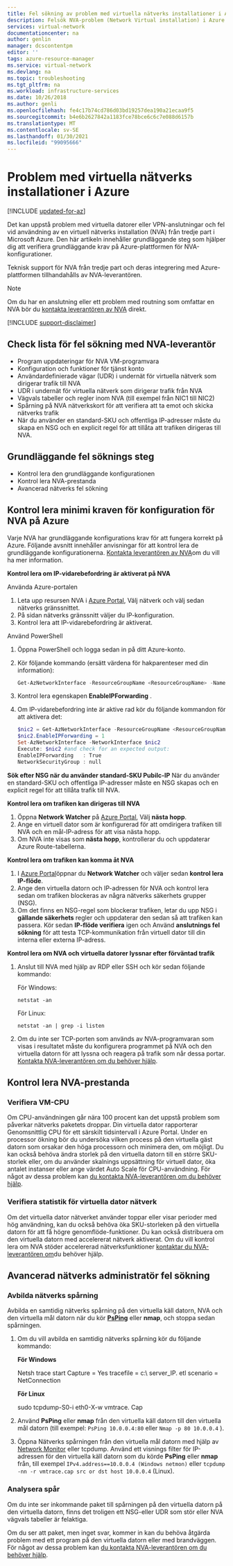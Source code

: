 ```yaml
---
title: Fel sökning av problem med virtuella nätverks installationer i Azure | Microsoft Docs
description: Felsök NVA-problem (Network Virtual installation) i Azure och verifiera grundläggande krav för Azure-plattformen för NVA-konfigurationer.
services: virtual-network
documentationcenter: na
author: genlin
manager: dcscontentpm
editor: ''
tags: azure-resource-manager
ms.service: virtual-network
ms.devlang: na
ms.topic: troubleshooting
ms.tgt_pltfrm: na
ms.workload: infrastructure-services
ms.date: 10/26/2018
ms.author: genli
ms.openlocfilehash: fe4c17b74cd786d03bd19257dea190a21ecaa9f5
ms.sourcegitcommit: b4e6b2627842a1183fce78bce6c6c7e088d6157b
ms.translationtype: MT
ms.contentlocale: sv-SE
ms.lasthandoff: 01/30/2021
ms.locfileid: "99095666"
---
```

# <a name="network-virtual-appliance-issues-in-azure"></a>Problem med virtuella nätverks installationer i Azure

[!INCLUDE [updated-for-az](../../includes/updated-for-az.md)]

Det kan uppstå problem med virtuella datorer eller VPN-anslutningar och fel vid användning av en virtuell nätverks installation (NVA) från tredje part i Microsoft Azure. Den här artikeln innehåller grundläggande steg som hjälper dig att verifiera grundläggande krav på Azure-plattformen för NVA-konfigurationer.

Teknisk support för NVA från tredje part och deras integrering med Azure-plattformen tillhandahålls av NVA-leverantören.

> [!NOTE]
> Om du har en anslutning eller ett problem med routning som omfattar en NVA bör du [kontakta leverantören av NVA](https://mskb.pkisolutions.com/kb/2984655) direkt.

[!INCLUDE [support-disclaimer](../../includes/support-disclaimer.md)]

## <a name="checklist-for-troubleshooting-with-nva-vendor"></a>Check lista för fel sökning med NVA-leverantör

- Program uppdateringar för NVA VM-programvara
- Konfiguration och funktioner för tjänst konto
- Användardefinierade vägar (UDR) i undernät för virtuella nätverk som dirigerar trafik till NVA
- UDR i undernät för virtuella nätverk som dirigerar trafik från NVA
- Vägvals tabeller och regler inom NVA (till exempel från NIC1 till NIC2)
- Spårning på NVA nätverkskort för att verifiera att ta emot och skicka nätverks trafik
- När du använder en standard-SKU och offentliga IP-adresser måste du skapa en NSG och en explicit regel för att tillåta att trafiken dirigeras till NVA.

## <a name="basic-troubleshooting-steps"></a>Grundläggande fel söknings steg

- Kontrol lera den grundläggande konfigurationen
- Kontrol lera NVA-prestanda
- Avancerad nätverks fel sökning

## <a name="check-the-minimum-configuration-requirements-for-nvas-on-azure"></a>Kontrol lera minimi kraven för konfiguration för NVA på Azure

Varje NVA har grundläggande konfigurations krav för att fungera korrekt på Azure. Följande avsnitt innehåller anvisningar för att kontrol lera de grundläggande konfigurationerna. [Kontakta leverantören av NVA](https://mskb.pkisolutions.com/kb/2984655)om du vill ha mer information.

**Kontrol lera om IP-vidarebefordring är aktiverat på NVA**

Använda Azure-portalen

1. Leta upp resursen NVA i [Azure Portal](https://portal.azure.com), Välj nätverk och välj sedan nätverks gränssnittet.
2. På sidan nätverks gränssnitt väljer du IP-konfiguration.
3. Kontrol lera att IP-vidarebefordring är aktiverat.

Använd PowerShell

1. Öppna PowerShell och logga sedan in på ditt Azure-konto.
2. Kör följande kommando (ersätt värdena för hakparenteser med din information):

   ```powershell
   Get-AzNetworkInterface -ResourceGroupName <ResourceGroupName> -Name <NicName>
   ```

3. Kontrol lera egenskapen **EnableIPForwarding** .
4. Om IP-vidarebefordring inte är aktive rad kör du följande kommandon för att aktivera det:

   ```powershell
   $nic2 = Get-AzNetworkInterface -ResourceGroupName <ResourceGroupName> -Name <NicName>
   $nic2.EnableIPForwarding = 1
   Set-AzNetworkInterface -NetworkInterface $nic2
   Execute: $nic2 #and check for an expected output:
   EnableIPForwarding   : True
   NetworkSecurityGroup : null
   ```

**Sök efter NSG när du använder standard-SKU Pubilc-IP** När du använder en standard-SKU och offentliga IP-adresser måste en NSG skapas och en explicit regel för att tillåta trafik till NVA.

**Kontrol lera om trafiken kan dirigeras till NVA**

1. Öppna **Network Watcher** på [Azure Portal](https://portal.azure.com), Välj **nästa hopp**.
2. Ange en virtuell dator som är konfigurerad för att omdirigera trafiken till NVA och en mål-IP-adress för att visa nästa hopp. 
3. Om NVA inte visas som **nästa hopp**, kontrollerar du och uppdaterar Azure Route-tabellerna.

**Kontrol lera om trafiken kan komma åt NVA**

1. I [Azure Portal](https://portal.azure.com)öppnar du **Network Watcher** och väljer sedan **kontrol lera IP-flöde**. 
2. Ange den virtuella datorn och IP-adressen för NVA och kontrol lera sedan om trafiken blockeras av några nätverks säkerhets grupper (NSG).
3. Om det finns en NSG-regel som blockerar trafiken, letar du upp NSG i **gällande säkerhets** regler och uppdaterar den sedan så att trafiken kan passera. Kör sedan **IP-flöde verifiera** igen och Använd **anslutnings fel sökning** för att testa TCP-kommunikation från virtuell dator till din interna eller externa IP-adress.

**Kontrol lera om NVA och virtuella datorer lyssnar efter förväntad trafik**

1. Anslut till NVA med hjälp av RDP eller SSH och kör sedan följande kommando:

    För Windows:

    ```console
   netstat -an
    ```

    För Linux:

    ```console
   netstat -an | grep -i listen
    ```
2. Om du inte ser TCP-porten som används av NVA-programvaran som visas i resultatet måste du konfigurera programmet på NVA och den virtuella datorn för att lyssna och reagera på trafik som når dessa portar. [Kontakta NVA-leverantören om du behöver hjälp](https://mskb.pkisolutions.com/kb/2984655).

## <a name="check-nva-performance"></a>Kontrol lera NVA-prestanda

### <a name="validate-vm-cpu"></a>Verifiera VM-CPU

Om CPU-användningen går nära 100 procent kan det uppstå problem som påverkar nätverks paketets droppar. Din virtuella dator rapporterar Genomsnittlig CPU för ett särskilt tidsintervall i Azure Portal. Under en processor ökning bör du undersöka vilken process på den virtuella gäst datorn som orsakar den höga processorn och minimera den, om möjligt. Du kan också behöva ändra storlek på den virtuella datorn till en större SKU-storlek eller, om du använder skalnings uppsättning för virtuell dator, öka antalet instanser eller ange värdet Auto Scale för CPU-användning. För något av dessa problem kan [du kontakta NVA-leverantören om du behöver hjälp](https://mskb.pkisolutions.com/kb/2984655).

### <a name="validate-vm-network-statistics"></a>Verifiera statistik för virtuella dator nätverk

Om det virtuella dator nätverket använder toppar eller visar perioder med hög användning, kan du också behöva öka SKU-storleken på den virtuella datorn för att få högre genomflöde-funktioner. Du kan också distribuera om den virtuella datorn med accelererat nätverk aktiverat. Om du vill kontrol lera om NVA stöder accelererad nätverksfunktioner [kontaktar du NVA-leverantören om](https://mskb.pkisolutions.com/kb/2984655)du behöver hjälp.

## <a name="advanced-network-administrator-troubleshooting"></a>Avancerad nätverks administratör fel sökning

### <a name="capture-network-trace"></a>Avbilda nätverks spårning
Avbilda en samtidig nätverks spårning på den virtuella käll datorn, NVA och den virtuella mål datorn när du kör **[PsPing](/sysinternals/downloads/psping)** eller **nmap**, och stoppa sedan spårningen.

1. Om du vill avbilda en samtidig nätverks spårning kör du följande kommando:

   **För Windows**

   Netsh trace start Capture = Yes tracefile = c:\ server_IP. etl scenario = NetConnection

   **För Linux**

   sudo tcpdump-S0-i eth0-X-w vmtrace. Cap

2. Använd **PsPing** eller **nmap** från den virtuella käll datorn till den virtuella mål datorn (till exempel: `PsPing 10.0.0.4:80` eller `Nmap -p 80 10.0.0.4` ).
3. Öppna Nätverks spårningen från den virtuella mål datorn med hjälp av [Network Monitor](https://download.cnet.com/s/network-monitor) eller tcpdump. Använd ett visnings filter för IP-adressen för den virtuella käll datorn som du körde **PsPing** eller **nmap** från, till exempel `IPv4.address==10.0.0.4 (Windows netmon)` eller `tcpdump -nn -r vmtrace.cap src or dst host 10.0.0.4` (Linux).

### <a name="analyze-traces"></a>Analysera spår

Om du inte ser inkommande paket till spårningen på den virtuella datorn på den virtuella datorn, finns det troligen ett NSG-eller UDR som stör eller NVA vägvals tabeller är felaktiga.

Om du ser att paket, men inget svar, kommer in kan du behöva åtgärda problem med ett program på den virtuella datorn eller med brandväggen. För något av dessa problem kan [du kontakta NVA-leverantören om du behöver hjälp](https://mskb.pkisolutions.com/kb/2984655).